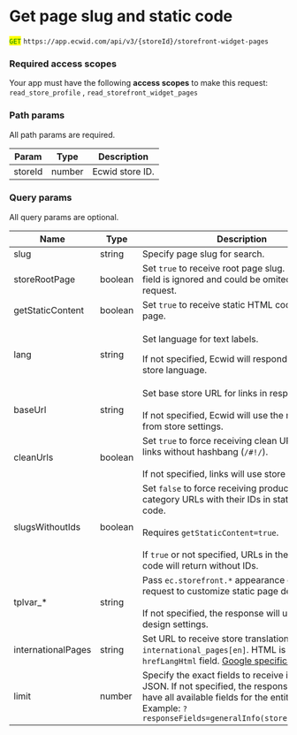 # Get page slug and static code

<mark style="color:green;">`GET`</mark> `https://app.ecwid.com/api/v3/{storeId}/storefront-widget-pages`&#x20;

### Required access scopes

Your app must have the following **access scopes** to make this request: `read_store_profile` , `read_storefront_widget_pages`&#x20;

### Path params

All path params are required.

| Param   | Type   | Description     |
| ------- | ------ | --------------- |
| storeId | number | Ecwid store ID. |

### Query params

All query params are optional.

<table data-full-width="false"><thead><tr><th width="187">Name</th><th width="97">Type</th><th>Description</th></tr></thead><tbody><tr><td>slug</td><td>string</td><td>Specify page slug for search.</td></tr><tr><td>storeRootPage</td><td>boolean</td><td>Set <code>true</code> to receive root page slug. If <code>true</code>, <code>slug</code> field is ignored and could be omited from the request.</td></tr><tr><td>getStaticContent</td><td>boolean</td><td>Set <code>true</code> to receive static HTML code for found page.</td></tr><tr><td>lang</td><td>string</td><td><p>Set language for text labels. </p><p></p><p>If not specified, Ecwid will respond with default store language.</p></td></tr><tr><td>baseUrl</td><td>string</td><td>Set base store URL for links in response. <br><br>If not specified, Ecwid will use the main URL from store settings.</td></tr><tr><td>cleanUrls</td><td>boolean</td><td>Set <code>true</code> to force receiving clean URLs – catalog links without hashbang (<code>/#!/</code>). <br><br>If not specified, links will use store URL format.</td></tr><tr><td>slugsWithoutIds</td><td>boolean</td><td>Set <code>false</code> to force receiving product and category URLs with their IDs in static page code.<br><br>Requires <code>getStaticContent=true</code>.<br><br>If <code>true</code> or not specified, URLs in the static page code will return without IDs.</td></tr><tr><td>tplvar_*</td><td>string</td><td>Pass <code>ec.storefront.*</code> appearance option in the request to customize static page design. <br><br>If not specified, the response will use current design settings.</td></tr><tr><td>internationalPages</td><td>string</td><td>Set URL to receive store translations. Format: <code>international_pages[en]</code>. HTML is returned in <code>hrefLangHtml</code> field. <a href="https://support.google.com/webmasters/answer/189077?hl=en">Google specification</a></td></tr><tr><td>limit</td><td>number</td><td>Specify the exact fields to receive in response JSON. If not specified, the response JSON will have all available fields for the entity.<br>Example: <code>?responseFields=generalInfo(storeId,storeUrl)</code></td></tr></tbody></table>





